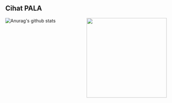 ## Cihat PALA <br>

![Anurag's github stats](https://github-readme-stats.vercel.app/api?username=cihatpala&show_icons=true&theme=radical)
<img width="250" align="right" src="https://user-images.githubusercontent.com/58518192/87162442-bf3e8180-c2e7-11ea-9f2a-53a50306b7ce.gif" style="max-width:100%;">

